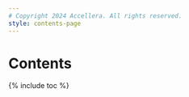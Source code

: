 ```yaml
---
# Copyright 2024 Accellera. All rights reserved.
style: contents-page
---
```


# Contents

{% include toc %}
